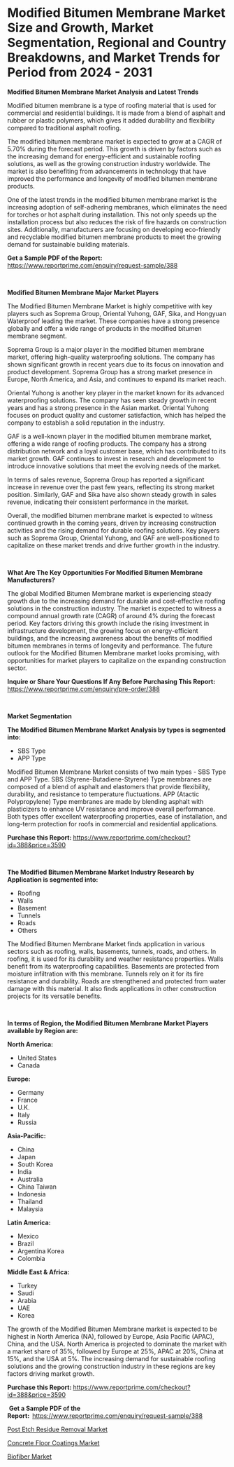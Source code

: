 <p><h1>Modified Bitumen Membrane Market Size and Growth, Market Segmentation, Regional and Country Breakdowns, and Market Trends for Period from 2024 -  2031</h1></p><p><strong>Modified Bitumen Membrane Market Analysis and Latest Trends</strong></p>
<p><p>Modified bitumen membrane is a type of roofing material that is used for commercial and residential buildings. It is made from a blend of asphalt and rubber or plastic polymers, which gives it added durability and flexibility compared to traditional asphalt roofing.</p><p>The modified bitumen membrane market is expected to grow at a CAGR of 5.70% during the forecast period. This growth is driven by factors such as the increasing demand for energy-efficient and sustainable roofing solutions, as well as the growing construction industry worldwide. The market is also benefiting from advancements in technology that have improved the performance and longevity of modified bitumen membrane products.</p><p>One of the latest trends in the modified bitumen membrane market is the increasing adoption of self-adhering membranes, which eliminates the need for torches or hot asphalt during installation. This not only speeds up the installation process but also reduces the risk of fire hazards on construction sites. Additionally, manufacturers are focusing on developing eco-friendly and recyclable modified bitumen membrane products to meet the growing demand for sustainable building materials.</p></p>
<p><strong>Get a Sample PDF of the Report:&nbsp;</strong> <a href="https://www.reportprime.com/enquiry/request-sample/388">https://www.reportprime.com/enquiry/request-sample/388</a></p>
<p>&nbsp;</p>
<p><strong>Modified Bitumen Membrane Major Market Players</strong></p>
<p><p>The Modified Bitumen Membrane Market is highly competitive with key players such as Soprema Group, Oriental Yuhong, GAF, Sika, and Hongyuan Waterproof leading the market. These companies have a strong presence globally and offer a wide range of products in the modified bitumen membrane segment.</p><p>Soprema Group is a major player in the modified bitumen membrane market, offering high-quality waterproofing solutions. The company has shown significant growth in recent years due to its focus on innovation and product development. Soprema Group has a strong market presence in Europe, North America, and Asia, and continues to expand its market reach.</p><p>Oriental Yuhong is another key player in the market known for its advanced waterproofing solutions. The company has seen steady growth in recent years and has a strong presence in the Asian market. Oriental Yuhong focuses on product quality and customer satisfaction, which has helped the company to establish a solid reputation in the industry.</p><p>GAF is a well-known player in the modified bitumen membrane market, offering a wide range of roofing products. The company has a strong distribution network and a loyal customer base, which has contributed to its market growth. GAF continues to invest in research and development to introduce innovative solutions that meet the evolving needs of the market.</p><p>In terms of sales revenue, Soprema Group has reported a significant increase in revenue over the past few years, reflecting its strong market position. Similarly, GAF and Sika have also shown steady growth in sales revenue, indicating their consistent performance in the market.</p><p>Overall, the modified bitumen membrane market is expected to witness continued growth in the coming years, driven by increasing construction activities and the rising demand for durable roofing solutions. Key players such as Soprema Group, Oriental Yuhong, and GAF are well-positioned to capitalize on these market trends and drive further growth in the industry.</p></p>
<p>&nbsp;</p>
<p><strong>What Are The Key Opportunities For Modified Bitumen Membrane Manufacturers?</strong></p>
<p><p>The global Modified Bitumen Membrane market is experiencing steady growth due to the increasing demand for durable and cost-effective roofing solutions in the construction industry. The market is expected to witness a compound annual growth rate (CAGR) of around 4% during the forecast period. Key factors driving this growth include the rising investment in infrastructure development, the growing focus on energy-efficient buildings, and the increasing awareness about the benefits of modified bitumen membranes in terms of longevity and performance. The future outlook for the Modified Bitumen Membrane market looks promising, with opportunities for market players to capitalize on the expanding construction sector.</p></p>
<p><strong>Inquire or Share Your Questions If Any Before Purchasing This Report:</strong> <a href="https://www.reportprime.com/enquiry/pre-order/388">https://www.reportprime.com/enquiry/pre-order/388</a></p>
<p>&nbsp;</p>
<p><strong>Market Segmentation</strong></p>
<p><strong>The Modified Bitumen Membrane Market Analysis by types is segmented into:</strong></p>
<p><ul><li>SBS Type</li><li>APP Type</li></ul></p>
<p><p>Modified Bitumen Membrane Market consists of two main types - SBS Type and APP Type. SBS (Styrene-Butadiene-Styrene) Type membranes are composed of a blend of asphalt and elastomers that provide flexibility, durability, and resistance to temperature fluctuations. APP (Atactic Polypropylene) Type membranes are made by blending asphalt with plasticizers to enhance UV resistance and improve overall performance. Both types offer excellent waterproofing properties, ease of installation, and long-term protection for roofs in commercial and residential applications.</p></p>
<p><strong>Purchase this Report:&nbsp;</strong><a href="https://www.reportprime.com/checkout?id=388&price=3590">https://www.reportprime.com/checkout?id=388&price=3590</a></p>
<p>&nbsp;</p>
<p><strong>The Modified Bitumen Membrane Market Industry Research by Application is segmented into:</strong></p>
<p><ul><li>Roofing</li><li>Walls</li><li>Basement</li><li>Tunnels</li><li>Roads</li><li>Others</li></ul></p>
<p><p>The Modified Bitumen Membrane Market finds application in various sectors such as roofing, walls, basements, tunnels, roads, and others. In roofing, it is used for its durability and weather resistance properties. Walls benefit from its waterproofing capabilities. Basements are protected from moisture infiltration with this membrane. Tunnels rely on it for its fire resistance and durability. Roads are strengthened and protected from water damage with this material. It also finds applications in other construction projects for its versatile benefits.</p></p>
<p>&nbsp;</p>
<p><strong>In terms of Region, the Modified Bitumen Membrane Market Players available by Region are:</strong></p>
<p>
    <p> <strong> North America: </strong>
        <ul>
            <li>United States</li>
            <li>Canada</li>
        </ul>
        </p> 
    <p> <strong> Europe: </strong>
        <ul>
            <li>Germany</li>
            <li>France</li>
            <li>U.K.</li>
            <li>Italy</li>
            <li>Russia</li>
        </ul>
        </p> 
    <p> <strong> Asia-Pacific: </strong>
        <ul>
            <li>China</li>
            <li>Japan</li>
            <li>South Korea</li>
            <li>India</li>
            <li>Australia</li>
            <li>China Taiwan</li>
            <li>Indonesia</li>
            <li>Thailand</li>
            <li>Malaysia</li>
        </ul>
        </p> 
    <p> <strong> Latin America: </strong>
        <ul>
            <li>Mexico</li>
            <li>Brazil</li>
            <li>Argentina Korea</li>
            <li>Colombia</li>
        </ul>
        </p> 
    <p> <strong> Middle East & Africa: </strong>
        <ul>
            <li>Turkey</li>
            <li>Saudi</li>
            <li>Arabia</li>
            <li>UAE</li>
            <li>Korea</li>
        </ul>
    </p>
    </p>
<p><p>The growth of the Modified Bitumen Membrane market is expected to be highest in North America (NA), followed by Europe, Asia Pacific (APAC), China, and the USA. North America is projected to dominate the market with a market share of 35%, followed by Europe at 25%, APAC at 20%, China at 15%, and the USA at 5%. The increasing demand for sustainable roofing solutions and the growing construction industry in these regions are key factors driving market growth.</p></p>
<p><strong>Purchase this Report: </strong><a href="https://www.reportprime.com/checkout?id=388&price=3590">https://www.reportprime.com/checkout?id=388&price=3590</a></p>
<p>&nbsp;<strong>Get a Sample PDF of the Report:&nbsp;&nbsp;</strong><a href="https://www.reportprime.com/enquiry/request-sample/388">https://www.reportprime.com/enquiry/request-sample/388</a></p>
<p><strong></strong></p>
<p><p><a href="https://github.com/Sinjinluong3e0awx2m195k76/Market-Research-Report-List-1/blob/main/post-etch-residue-removal-market.md">Post Etch Residue Removal Market</a></p><p><a href="https://github.com/beatblasta/Market-Research-Report-List-2/blob/main/concrete-floor-coatings-market.md">Concrete Floor Coatings Market</a></p><p><a href="https://github.com/shotows/Market-Research-Report-List-1/blob/main/biofiber-market.md">Biofiber Market</a></p></p>
